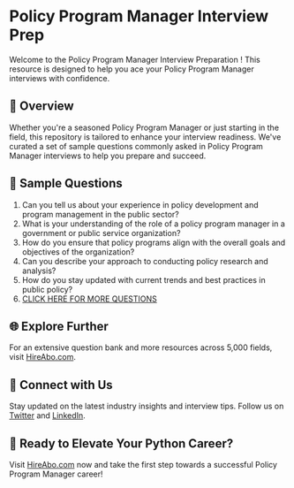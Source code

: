 # Policy Program Manager Interview Prep

Welcome to the Policy Program Manager Interview Preparation ! This resource is designed to help you ace your Policy Program Manager interviews with confidence.

## 🚀 Overview

Whether you're a seasoned Policy Program Manager or just starting in the field, this repository is tailored to enhance your interview readiness. We've curated a set of sample questions commonly asked in Policy Program Manager interviews to help you prepare and succeed.

## 📝 Sample Questions

1. Can you tell us about your experience in policy development and program management in the public sector?
2. What is your understanding of the role of a policy program manager in a government or public service organization?
3. How do you ensure that policy programs align with the overall goals and objectives of the organization?
4. Can you describe your approach to conducting policy research and analysis?
5. How do you stay updated with current trends and best practices in public policy?
6. [CLICK HERE FOR MORE QUESTIONS](https://hireabo.com/job/17_2_10/Policy%20Program%20Manager)

## 🌐 Explore Further

For an extensive question bank and more resources across 5,000 fields, visit [HireAbo.com](https://www.hireabo.com).

## 📱 Connect with Us

Stay updated on the latest industry insights and interview tips. Follow us on [Twitter](https://twitter.com/hireabo) and [LinkedIn](https://www.linkedin.com/in/hire-abo-3609972a8/).

## 🚀 Ready to Elevate Your Python Career?

Visit [HireAbo.com](https://www.hireabo.com) now and take the first step towards a successful Policy Program Manager career!